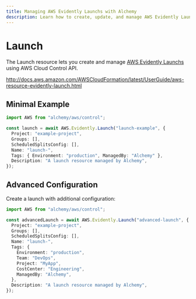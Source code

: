 ```yaml
---
title: Managing AWS Evidently Launchs with Alchemy
description: Learn how to create, update, and manage AWS Evidently Launchs using Alchemy Cloud Control.
---
```


# Launch

The Launch resource lets you create and manage [AWS Evidently Launchs](https://docs.aws.amazon.com/evidently/latest/userguide/) using AWS Cloud Control API.

http://docs.aws.amazon.com/AWSCloudFormation/latest/UserGuide/aws-resource-evidently-launch.html

## Minimal Example

```ts
import AWS from "alchemy/aws/control";

const launch = await AWS.Evidently.Launch("launch-example", {
  Project: "example-project",
  Groups: [],
  ScheduledSplitsConfig: [],
  Name: "launch-",
  Tags: { Environment: "production", ManagedBy: "Alchemy" },
  Description: "A launch resource managed by Alchemy",
});
```

## Advanced Configuration

Create a launch with additional configuration:

```ts
import AWS from "alchemy/aws/control";

const advancedLaunch = await AWS.Evidently.Launch("advanced-launch", {
  Project: "example-project",
  Groups: [],
  ScheduledSplitsConfig: [],
  Name: "launch-",
  Tags: {
    Environment: "production",
    Team: "DevOps",
    Project: "MyApp",
    CostCenter: "Engineering",
    ManagedBy: "Alchemy",
  },
  Description: "A launch resource managed by Alchemy",
});
```

